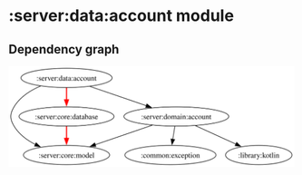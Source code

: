 # :server:data:account module
## Dependency graph
![Dependency graph](../../../docs/images/graphs/dep_graph_server_data_account.svg)
